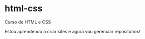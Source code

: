 # html-css
 Curso de HTML e CSS

Estou aprendendo a criar sites e agora vou gerenciar repositórios!

<a href="https://wallacequeiros.github.io/html-css/modulo02/Desafio/desafio010/android.html" Executar site>